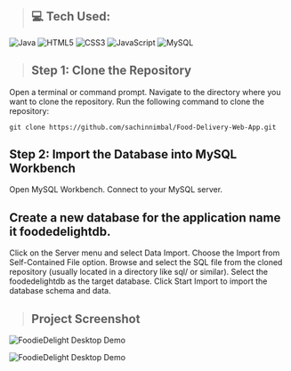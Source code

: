> ## 💻 Tech Used:
![Java](https://img.shields.io/badge/java-%23ED8B00.svg?style=flat&logo=openjdk&logoColor=white) 
![HTML5](https://img.shields.io/badge/html5-%23E34F26.svg?style=flat&logo=html5&logoColor=white) 
![CSS3](https://img.shields.io/badge/css3-%231572B6.svg?style=flat&logo=css3&logoColor=white) 
![JavaScript](https://img.shields.io/badge/javascript-%23323330.svg?style=flat&logo=javascript&logoColor=%23F7DF1E) 
![MySQL](https://img.shields.io/badge/mysql-%2300000f.svg?style=flat&logo=mysql&logoColor=white) 

> ## Step 1: Clone the Repository
Open a terminal or command prompt.
Navigate to the directory where you want to clone the repository.
Run the following command to clone the repository:
```
git clone https://github.com/sachinnimbal/Food-Delivery-Web-App.git
```
## Step 2: Import the Database into MySQL Workbench
Open MySQL Workbench.
Connect to your MySQL server.
## Create a new database for the application name it foodedelightdb.
Click on the Server menu and select Data Import.
Choose the Import from Self-Contained File option.
Browse and select the SQL file from the cloned repository (usually located in a directory like sql/ or similar).
Select the foodedelightdb as the target database.
Click Start Import to import the database schema and data.



> ## Project Screenshot

![FoodieDelight Desktop Demo](./FoodAppImages/Project1.png "Desktop Demo")

![FoodieDelight Desktop Demo](./FoodAppImages/Project2.png "Desktop Demo")
